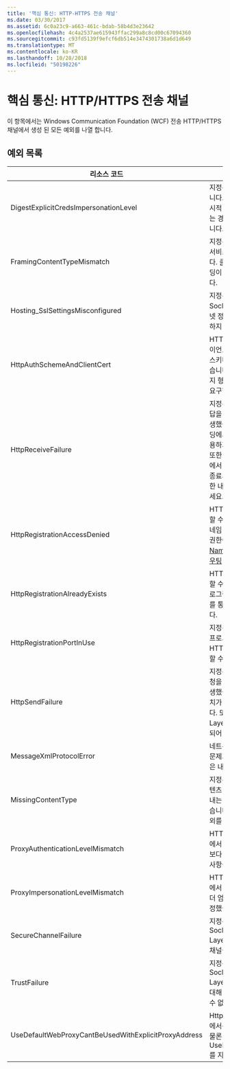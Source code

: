 ```yaml
---
title: '핵심 통신: HTTP-HTTPS 전송 채널'
ms.date: 03/30/2017
ms.assetid: 6c0a23c9-a663-461c-bdab-58b4d3e23642
ms.openlocfilehash: 4c4a2537ae615943ffac299a8c8cd00c67094360
ms.sourcegitcommit: c93fd5139f9efcf6db514e3474301738a6d1d649
ms.translationtype: MT
ms.contentlocale: ko-KR
ms.lasthandoff: 10/28/2018
ms.locfileid: "50198226"
---
```

# <a name="core-communications-httphttps-transport-channels"></a>핵심 통신: HTTP/HTTPS 전송 채널
이 항목에서는 Windows Communication Foundation (WCF) 전송 HTTP/HTTPS 채널에서 생성 된 모든 예외를 나열 합니다.  
  
## <a name="exception-list"></a>예외 목록  
  
|리소스 코드|리소스 문자열|  
|-------------------|---------------------|  
|DigestExplicitCredsImpersonationLevel|지정된 가장 수준을 지정했습니다. HTTP Digest 인증은 명시적 자격 증명을 통해 사용되는 경우 '가장' 수준만 지원합니다.|  
|FramingContentTypeMismatch|지정된 콘텐츠 형식이 지정된 서비스에서 지원되지 않습니다. 클라이언트와 서비스 바인딩이 일치하지 않을 수 있습니다.|  
|Hosting_SslSettingsMisconfigured|지정된 서비스에 대한 Secure Sockets Layer 설정이 인터넷 정보 서비스의 설정과 일치하지 않습니다.|  
|HttpAuthSchemeAndClientCert|HTTPS 수신기 팩터리가 클라이언트 인증서 및 지정된 인증 스키마를 요구하도록 구성되었습니다. 그러나, 한 번에 한 가지 형태의 클라이언트 인증만 요구할 수 있습니다.|  
|HttpReceiveFailure|지정된 대상에 대한 HTTP 응답을 수신하는 동안 오류가 발생했습니다. 서비스 끝점 바인딩에서 HTTP 프로토콜을 사용하지 않고 있을 수 있습니다. 또한 서비스 종료로 인해 서버에서 HTTP 요청 컨텍스트가 종료되었을 수 있습니다. 자세한 내용은 서버 로그를 참조하세요.|  
|HttpRegistrationAccessDenied|HTTP가 지정된 URL을 등록할 수 없습니다. 프로세스에이 네임 스페이스에 대 한 액세스 권한이 없는 (참조 [Namespace 예약, 등록 및 라우팅](/windows/desktop/http/namespace-reservations-registrations-and-routing) 세부 정보에 대 한).|  
|HttpRegistrationAlreadyExists|HTTP가 지정된 URL을 등록할 수 없습니다. 다른 응용 프로그램에서 이미 HTTP.SYS를 통해 이 URL을 등록했습니다.|  
|HttpRegistrationPortInUse|지정된 TCP 포트를 다른 응용 프로그램에서 사용 중이므로 HTTP가 지정된 URL을 등록할 수 없습니다.|  
|HttpSendFailure|지정된 대상에 대한 HTTP 요청을 수행하는 동안 오류가 발생했습니다. 보안 바인딩 불일치가 원인이 아닌지 확인합니다. 또한 Secure Sockets Layer에 대해 서비스가 구성되어 있지 않은지 확인합니다.|  
|MessageXmlProtocolError|네트워크에서 수신한 XML에 문제가 있습니다. 자세한 내용은 내부 예외를 참조하세요.|  
|MissingContentType|지정된 대상에 대한 요청에 콘텐츠 형식이 없다는 것을 나타내는 오류를 수신자가 반환했습니다. 자세한 내용은 내부 예외를 참조하세요.|  
|ProxyAuthenticationLevelMismatch|HTTP 프록시 인증 자격 증명에서 대상 서버 인증 요구 사항보다 더 엄격한 상호 인증 요구 사항을 지정했습니다.|  
|ProxyImpersonationLevelMismatch|HTTP 프록시 인증 자격 증명에서 대상 서버 인증 제한보다 더 엄격한 가장 수준 제한을 지정했습니다.|  
|SecureChannelFailure|지정된 권한을 지닌 Secure Socket Layer/Transport Layer Security에 대해 보안 채널을 설정할 수 없습니다.|  
|TrustFailure|지정된 권한을 지닌 Secure Socket Layer/ Transport Layer Security 보안 채널에 대해 트러스트 관계를 설정할 수 없습니다.|  
|UseDefaultWebProxyCantBeUsedWithExplicitProxyAddress|HttpTransportBinding 요소에서는 명시적 프록시 주소는 물론 UseDefaultWebProxy=true를 지정할 수 없습니다.|
